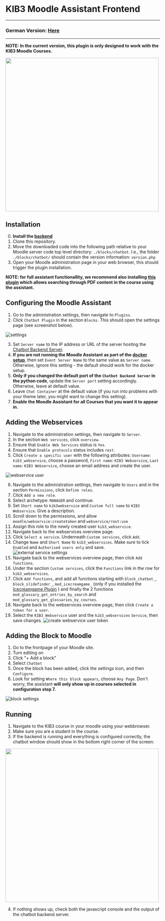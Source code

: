 # KIB3 Moodle Assistant Frontend

-----
### German Version: [Here](https://github.com/SE-Stuttgart/kib3_moodle_chatbot_frontend/blob/master/readme_de.md)
----

**NOTE: In the current version, this plugin is only designed to work with the KIB3 Moodle Courses.**

 <img src="https://github.com/SE-Stuttgart/kib3_moodle_chatbot_frontend/assets/48446789/ab9fb75a-9e14-4bcc-9204-d0c50ea231ec" width="500px"/>

## Installation 

0. **Install the [backend](https://github.com/SE-Stuttgart/kib3_moodle_chatbot_backend)**
1. Clone this repository.
2. Move the downloaded code into the following path relative to your Moodle server code top level directory: `./blocks/chatbot`.
   I.e., the folder `./blocks/chatbot/` should contain the version information: `version.php`
3. Open your Moodle administration page in your web browser, this should trigger the plugin installation.

**NOTE: for full assistant functionallity, we recommend also installing [this plugin](https://github.com/SE-Stuttgart/moodle-block_booksearch) which allows searching through PDF content in the course using the assistant.**

## Configuring the Moodle Assistant

1. Go to the administration settings, then navigate to `Plugins`.
2. Click `Chatbot Plugin` in the section `Blocks`. This should open the settings page (see screenshot below).

![settings](https://github.com/SE-Stuttgart/kib3_moodle_chatbot_frontend/assets/48446789/0ed6629e-93bc-4a0d-9bc6-87d6ed972e67)

3. Set `Server name` to the IP address or URL of the server hosting the [Chatbot Backend Server](https://github.com/SE-Stuttgart/kib3_moodle_chatbot_backend).
4. **If you are not running the Moodle Assistant as part of the [docker setup](https://github.com/SE-Stuttgart/kib3_moodle_docker)**, then set `Event Server Name` to the same value as `Server name`. Otherwise, ignore this setting - the default should work for the docker setup.
5. **Only if you changed the default port of the `Chatbot Backend Server` in the python code**, update the `Server port` setting accordingly. Otherwise, leave at default value.
6. Leave `Chat Container` at the default value (if you run into problems with your theme later, you might want to change this setting).
7. **Enable the Moodle Assistant for all Courses that you want it to appear in.**

## Adding the Webservices

1. Navigate to the administration settings, then navigate to `Server`.
2. In the section `Web services`, click `overview`.
3. Ensure that `Enable Web Services` status is `Yes`.
4. Ensure that `Enable protocols` status includes `rest`.
5. Click `Create a specific user` with the following attributes: `Username`: `kib3_webservice`, choose a password, `First name`: `KIB3 Webservice`, `Last name`: `KIB3 Webservice`, choose an email address and create the user.

![webservice user](https://github.com/SE-Stuttgart/kib3_moodle_chatbot_frontend/assets/48446789/8ab816ee-834b-4281-8d29-071b2645f254)

6. Navigate to the administration settings, then navigate to `Users` and in the section `Permissions`, click `Define roles`.
7. Click `Add a new role`.
8. Select archetype: `MANAGER` and continue.
9. Set `Short name` to `kib3webservice` and `Custom full name` to `KIB3 Webservice`. Give a description.
10. Scroll down to the permissions, and allow `moodle/webservice:createtoken` and `webservice/rest:use`
11. Assign this role to the newly created user `kib3_webservice`.
12. Navigate back to the webservices overview page.
13. Click `Select a service`. Underneath `Custom services`, click `Add`.
14. Change `Name` and `Short Name` to `kib3_webservices`. Make sure to tick `Enabled` and `Authorised users only` and save.
![external service settings](https://github.com/SE-Stuttgart/kib3_moodle_chatbot_frontend/assets/48446789/ac899c06-e680-4119-8203-d3c919938c4e)
15. Navigate back to the webservices overview page, then click `Add functions`.
16. Under the section `Custom services`, click the `Functions` link in the row for `kib3_webservices`.
17. Click `Add functions`, and add all functions starting with `block_chatbot_`, `block_slidefinder_`, `mod_icecreamgame_` (only if you installed the [Icecreamgame Plugin](https://github.com/SE-Stuttgart/kib3_moodleplugin_icecreamgame) ) and finally the 2 functions `mod_glossary_get_entries_by_search` and `mod_glossary_get_glossaries_by_courses`.
18. Navigate back to the webservices overview page, then click `Create a token for a user`.
19. Select the `KIB3 Webservice` user and the `kib3_webservices` `Service`, then save changes.
![create webservice user token](https://github.com/SE-Stuttgart/kib3_moodle_chatbot_frontend/assets/48446789/99a2e513-ca7c-49bb-b3e8-8d84b1754d8b)


    
## Adding the Block to Moodle

1. Go to the frontpage of your Moodle site. 
2. Turn editing on
3. Click "+ Add a block"
4. Select `Chatbot`
5. Once the block has been added, click the settings icon, and then `Configure`.
6. Look for setting `Where this block appears`, choose `Any Page`. Don't worry, the assistant **will only show up in courses selected in configuration step 7.**

![block settings](https://github.com/SE-Stuttgart/kib3_moodle_chatbot_frontend/assets/48446789/79d748f8-5293-4bc9-b33a-d8cf56cc1c58)


## Running

1. Navigate to the KIB3 course in your moodle using your webbrowser.
2. Make sure you are a student in the course.
3. If the backend is running and everything is configured correctly, the chatbot window should show in the bottom right corner of the screen:

<img src="https://github.com/SE-Stuttgart/kib3_moodle_chatbot_frontend/assets/48446789/dee29884-8055-4958-89dc-dbeb8603ef13" width="500px"/>

4. If nothing shows up, check both the javascript console and the output of the chatbot backend server.


